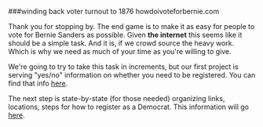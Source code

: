 ###winding back voter turnout to 1876
howdoivoteforbernie.com

Thank you for stopping by.  The end game is to make it as easy for people to vote for Bernie Sanders as possible.  Given **the internet** this seems like it should be a simple task.  And it is, if we crowd source the heavy work.  Which is why we need as much of your time as you're willing to give.

We're going to try to take this task in increments, but our first project is serving "yes/no" information on whether you need to be registered.  You can find that info [here](./public/data/primary.js).


The next step is state-by-state (for those needed) organizing links, locations, steps for how to register as a Democrat.  This information will go [here](./public/data/vote.js).
